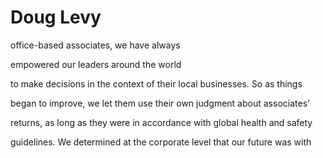 # Doug Levy

office-based associates, we have always

empowered our leaders around the world

to make decisions in the context of their local businesses. So as things

began to improve, we let them use their own judgment about associates’

returns, as long as they were in accordance with global health and safety

guidelines. We determined at the corporate level that our future was with